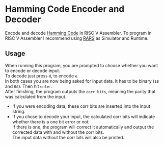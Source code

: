 # Hamming Code Encoder and Decoder
Encode and decode [Hamming Code](https://en.wikipedia.org/wiki/Hamming_code) in RISC V Assembler.
To program in RISC V Assembler I recommend using [RARS](https://github.com/TheThirdOne/rars) as Simulator and Runtime.
## Usage
When running this program, you are prompted to choose whether you want to encode or decode input.\
To decode just press `d`, to encode `e`.\
In both cases you are now being asked for input data. It has to be binary (`1`s and `0`s). Then hit `enter`.\
After finishing, the program outputs the `corr bits`, meaning the parity that was calculated from the input.
- If you were encoding data, these corr bits are inserted into the input string.
- If you chose to decode your input, the calculated corr bits will indicate whether there is a one bit error or not.\
If there is one, the program will correct it automatically and output the 
corrected data with and without the corr bits.\
The input data without the corr bits will also be printed.
